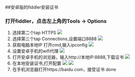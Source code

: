 ##安卓版的fiddler安装证书
### 打开fiddler，点击左上角的Tools -> Options
1. 选择第二个tap HTTPS
![](https://github.com/tangwaikei/tangwaikei.github.io/blob/master/img/https.PNG)
2. 选择第三个tap Connections,设置端口8888
![](https://github.com/tangwaikei/tangwaikei.github.io/blob/master/img/%E7%AB%AF%E5%8F%A3.PNG)
3. 获取电脑本地IP 
打开cmd,输入ipconfig
![](https://github.com/tangwaikei/tangwaikei.github.io/blob/master/img/%E6%9C%AC%E5%9C%B0IP.PNG)
4. 设置安卓手机的wifi代理
![](https://github.com/tangwaikei/tangwaikei.github.io/blob/master/img/wifi%E4%BB%A3%E7%90%86.jpg)
5. 打开安卓手机的浏览器，输入http://本地IP:8888,下载证书
![](https://github.com/tangwaikei/tangwaikei.github.io/blob/master/img/%E4%B8%8B%E8%BD%BD%E8%AF%81%E4%B9%A6.jpg)
6. 在本地安装证书,打开配置
![](https://github.com/tangwaikei/tangwaikei.github.io/blob/master/img/%E5%AE%89%E8%A3%85%E8%AF%81%E4%B9%A6.jpg)
![](https://github.com/tangwaikei/tangwaikei.github.io/blob/master/img/%E5%AE%89%E8%A3%85%E8%AF%81%E4%B9%A6.png)
7. 在手机浏览器打开https://baidu.com，接受证书
done
